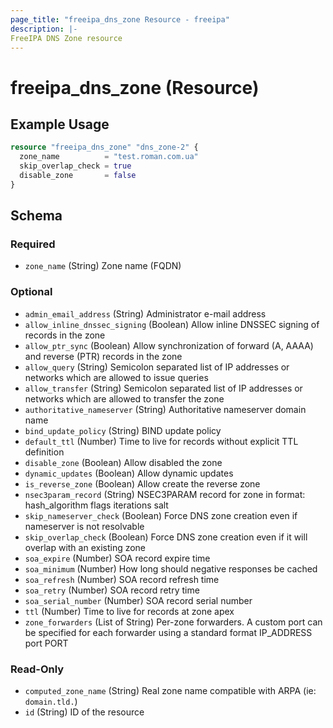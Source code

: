 ```yaml
---
page_title: "freeipa_dns_zone Resource - freeipa"
description: |-
FreeIPA DNS Zone resource
---
```


# freeipa_dns_zone (Resource)



## Example Usage

```terraform
resource "freeipa_dns_zone" "dns_zone-2" {
  zone_name          = "test.roman.com.ua"
  skip_overlap_check = true
  disable_zone       = false
}
```




<!-- schema generated by tfplugindocs -->
## Schema

### Required

- `zone_name` (String) Zone name (FQDN)

### Optional

- `admin_email_address` (String) Administrator e-mail address
- `allow_inline_dnssec_signing` (Boolean) Allow inline DNSSEC signing of records in the zone
- `allow_ptr_sync` (Boolean) Allow synchronization of forward (A, AAAA) and reverse (PTR) records in the zone
- `allow_query` (String) Semicolon separated list of IP addresses or networks which are allowed to issue queries
- `allow_transfer` (String) Semicolon separated list of IP addresses or networks which are allowed to transfer the zone
- `authoritative_nameserver` (String) Authoritative nameserver domain name
- `bind_update_policy` (String) BIND update policy
- `default_ttl` (Number) Time to live for records without explicit TTL definition
- `disable_zone` (Boolean) Allow disabled the zone
- `dynamic_updates` (Boolean) Allow dynamic updates
- `is_reverse_zone` (Boolean) Allow create the reverse zone
- `nsec3param_record` (String) NSEC3PARAM record for zone in format: hash_algorithm flags iterations salt
- `skip_nameserver_check` (Boolean) Force DNS zone creation even if nameserver is not resolvable
- `skip_overlap_check` (Boolean) Force DNS zone creation even if it will overlap with an existing zone
- `soa_expire` (Number) SOA record expire time
- `soa_minimum` (Number) How long should negative responses be cached
- `soa_refresh` (Number) SOA record refresh time
- `soa_retry` (Number) SOA record retry time
- `soa_serial_number` (Number) SOA record serial number
- `ttl` (Number) Time to live for records at zone apex
- `zone_forwarders` (List of String) Per-zone forwarders. A custom port can be specified for each forwarder using a standard format IP_ADDRESS port PORT

### Read-Only

- `computed_zone_name` (String) Real zone name compatible with ARPA (ie: `domain.tld.`)
- `id` (String) ID of the resource
